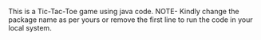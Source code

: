 This is a Tic-Tac-Toe game using java code.
NOTE- Kindly change the package name as per yours or remove the first line to run the code in your local system.
